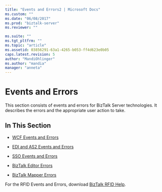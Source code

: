 ```yaml
---
title: "Events and Errors2 | Microsoft Docs"
ms.custom: ""
ms.date: "06/08/2017"
ms.prod: "biztalk-server"
ms.reviewer: ""

ms.suite: ""
ms.tgt_pltfrm: ""
ms.topic: "article"
ms.assetid: 03856291-63a1-4265-b053-ff4d623e0b05
caps.latest.revision: 5
author: "MandiOhlinger"
ms.author: "mandia"
manager: "anneta"
---
```

# Events and Errors
This section consists of events and errors for BizTalk Server technologies. It describes the errors and the appropriate user action to take.  
  
## In This Section  
  
-   [WCF Events and Errors](../core/wcf-events-and-errors.md)  
  
-   [EDI and AS2 Events and Errors](../core/edi-and-as2-events-and-errors.md)  
  
-   [SSO Events and Errors](../core/sso-events-and-errors.md)  
  
-   [BizTalk Editor Errors](../core/biztalk-editor-errors.md)  
  
-   [BizTalk Mapper Errors](../core/biztalk-mapper-errors.md)  
  
 For the RFID Events and Errors, download [BizTalk RFID Help](http://www.microsoft.com/download/details.aspx?id=38167).